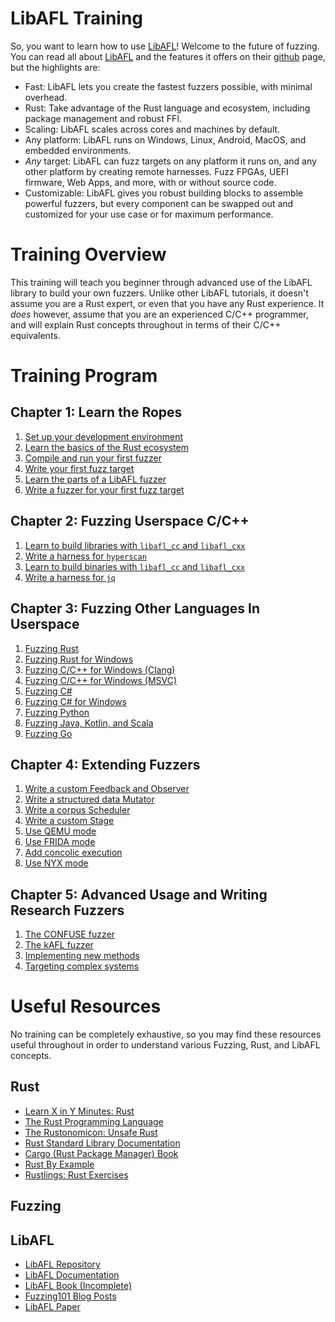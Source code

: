 # LibAFL Training

So, you want to learn how to use
[LibAFL](https://github.com/AFLplusplus/LibAFL)! Welcome to the future of
fuzzing. You can read all about [LibAFL](https://github.com/AFLplusplus/LibAFL)
and the features it offers on their [github](https://github.com/AFLplusplus/LibAFL)
page, but the highlights are:

- Fast: LibAFL lets you create the fastest fuzzers possible, with minimal overhead.
- Rust: Take advantage of the Rust language and ecosystem, including package management
  and robust FFI.
- Scaling: LibAFL scales across cores and machines by default.
- Any platform: LibAFL runs on Windows, Linux, Android, MacOS, and embedded environments.
- *Any* target: LibAFL can fuzz targets on any platform it runs on, and any other
  platform by creating remote harnesses. Fuzz FPGAs, UEFI firmware, Web Apps, and more,
  with or without source code.
- Customizable: LibAFL gives you robust building blocks to assemble powerful fuzzers,
  but every component can be swapped out and customized for your use case or for maximum
  performance.

# Training Overview

This training will teach you beginner through advanced use of the LibAFL library to
build your own fuzzers. Unlike other LibAFL tutorials, it doesn't assume you are a Rust
expert, or even that you have any Rust experience. It *does* however, assume that you
are an experienced C/C++ programmer, and will explain Rust concepts throughout in terms
of their C/C++ equivalents.

# Training Program

## Chapter 1: Learn the Ropes

1. [Set up your development environment](./docs/Setup.md)
2. [Learn the basics of the Rust ecosystem](./docs/RustBasics.md)
3. [Compile and run your first fuzzer](./docs/RunFirstFuzzer.md)
4. [Write your first fuzz target](./docs/WriteFirstTarget.md)
5. [Learn the parts of a LibAFL fuzzer](./docs/LearnLibAFLParts.md)
6. [Write a fuzzer for your first fuzz target](./docs/WriteFirstFuzzer.md)

## Chapter 2: Fuzzing Userspace C/C++

1. [Learn to build libraries with `libafl_cc` and `libafl_cxx`](./docs/BuildLibraries.md)
2. [Write a harness for `hyperscan`](./docs/HarnessHyperscan.md)
3. [Learn to build binaries with `libafl_cc` and `libafl_cxx`](./docs/BuildBinaries.md)
4. [Write a harness for `jq`](./docs/HarnessJq.md)

## Chapter 3: Fuzzing Other Languages In Userspace

1. [Fuzzing Rust](./docs/FuzzingRust.md)
2. [Fuzzing Rust for Windows](./docs/FuzzingRustWindows.md)
3. [Fuzzing C/C++ for Windows (Clang)](./docs/FuzzingCCppWindowsClang.md)
4. [Fuzzing C/C++ for Windows (MSVC)](./docs/FuzzingCCppWindowsMSVC.md)
5. [Fuzzing C#](./docs/FuzzingCSharp.md)
6. [Fuzzing C# for Windows](./docs/FuzzingCSharpWindows.md)
7. [Fuzzing Python](./docs/FuzzingPython.md)
8. [Fuzzing Java, Kotlin, and Scala](./docs/FuzzingJavaKotlinScala.md)
9. [Fuzzing Go](./docs/FuzzingGo.md)

## Chapter 4: Extending Fuzzers

1. [Write a custom Feedback and Observer](./docs/WriteCustomFeedbackObserver.md)
2. [Write a structured data Mutator](./docs/WriteMutator.md)
3. [Write a corpus Scheduler](./docs/WriteScheduler.md)
4. [Write a custom Stage](./docs/WriteStage.md)
5. [Use QEMU mode](./docs/UsingQEMUMode.md)
6. [Use FRIDA mode](./docs/UsingFRIDAMode.md)
7. [Add concolic execution](./docs/AddConcolicExecution.md)
8. [Use NYX mode](./docs/UsingNyxMode.md)

## Chapter 5: Advanced Usage and Writing Research Fuzzers

1. [The CONFUSE fuzzer](./docs/CONFUSE.md)
2. [The kAFL fuzzer](./docs/kAFL.md)
3. [Implementing new methods](./docs/ImplementingNewMethods.md)
4. [Targeting complex systems](./docs/TargetingComplexSystems.md)

# Useful Resources

No training can be completely exhaustive, so you may find these resources useful
throughout in order to understand various Fuzzing, Rust, and LibAFL concepts.

## Rust

- [Learn X in Y Minutes: Rust](https://learnxinyminutes.com/docs/rust/)
- [The Rust Programming Language](https://doc.rust-lang.org/book/)
- [The Rustonomicon: Unsafe Rust](https://doc.rust-lang.org/nomicon/)
- [Rust Standard Library Documentation](https://doc.rust-lang.org/std/index.html)
- [Cargo (Rust Package Manager) Book](https://doc.rust-lang.org/cargo/index.html)
- [Rust By Example](https://doc.rust-lang.org/rust-by-example/)
- [Rustlings: Rust Exercises](https://github.com/rust-lang/rustlings/)

## Fuzzing

<!-- TODO: Add links to fuzzing overview and fuzzing training videos -->

## LibAFL

- [LibAFL Repository](https://github.com/AFLplusplus/LibAFL)
- [LibAFL Documentation](https://docs.rs/libafl/latest/libafl/)
- [LibAFL Book (Incomplete)](https://aflplus.plus/libafl-book)
- [Fuzzing101 Blog Posts](https://epi052.gitlab.io/notes-to-self/blog/2021-11-01-fuzzing-101-with-libafl/)
- [LibAFL Paper](https://www.s3.eurecom.fr/docs/ccs22_fioraldi.pdf)
